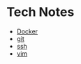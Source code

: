 # Tech Notes

- [Docker](docker/index.md)
- [git](git/index.md)
- [ssh](ssh.md)
- [vim](vim/index.md)
